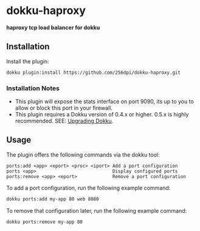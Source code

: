 # dokku-haproxy

**haproxy tcp load balancer for dokku**

## Installation

Install the plugin:

```bash
dokku plugin:install https://github.com/256dpi/dokku-haproxy.git
```

### Installation Notes
 * This plugin will expose the stats interface on port 9090, its up to you to allow or block this port in your firewall.
 * This plugin requires a Dokku version of 0.4.x or higher. 0.5.x is highly recommended. SEE: [Upgrading Dokku](https://github.com/dokku/dokku/blob/master/docs/upgrading.md).

## Usage

The plugin offers the following commands via the dokku tool:

```
ports:add <app> <eport> <proc> <iport> Add a port configuration
ports <app>                            Display configured ports
ports:remove <app> <eport>             Remove a port configuration
```

To add a port configuration, run the following example command:

```bash
dokku ports:add my-app 80 web 8080
```

To remove that configuration later, run the following example command:

```bash
dokku ports:remove my-app 80
```
